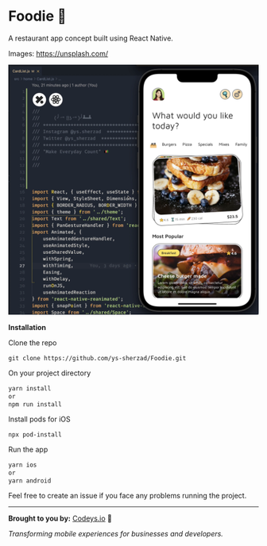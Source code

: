 # Foodie 👑

A restaurant app concept built using React Native.

Images:
https://unsplash.com/

![](FoodieScreenshot.png)

**Installation**

Clone the repo

```
git clone https://github.com/ys-sherzad/Foodie.git
```

On your project directory

```
yarn install
or
npm run install
```

Install pods for iOS

```
npx pod-install
```

Run the app

```
yarn ios
or
yarn android
```

Feel free to create an issue if you face any problems running the project.

---

**Brought to you by:**
[Codeys.io](https://codeys.io) 💎

_Transforming mobile experiences for businesses and developers._
